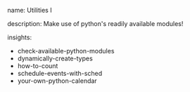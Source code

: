 name: Utilities I

description: Make use of python's readily available modules!

insights:
  - check-available-python-modules
  - dynamically-create-types
  - how-to-count
  - schedule-events-with-sched
  - your-own-python-calendar

